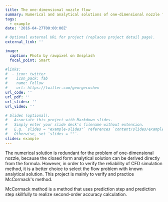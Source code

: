 ```yaml
---
title: The one-dimensional nozzle flow
summary: Numerical and analytical solutions of one-dimensional nozzle flow。
tags:
  - example
date: '2016-04-27T00:00:00Z'

# Optional external URL for project (replaces project detail page).
external_link: ''

image:
  caption: Photo by rawpixel on Unsplash
  focal_point: Smart

#links:
#  - icon: twitter
#    icon_pack: fab
#    name: Follow
#    url: https://twitter.com/georgecushen
url_code: ''
url_pdf: ''
url_slides: ''
url_video: ''

# Slides (optional).
#   Associate this project with Markdown slides.
#   Simply enter your slide deck's filename without extension.
#   E.g. `slides = "example-slides"` references `content/slides/example-slides.md`.
#   Otherwise, set `slides = ""`.
slides: example
---
```


The numerical solution is redundant for the problem of one-dimensional nozzle, because the closed form analytical solution can be derived directly from the formula. However, in order to verify the reliability of CFD simulation method, it is a better choice to select the flow problem with known analytical solution. This project is mainly to verify and practice McCormack's method.

McCormack method is a method that uses prediction step and prediction step skillfully to realize second-order accuracy calculation.
